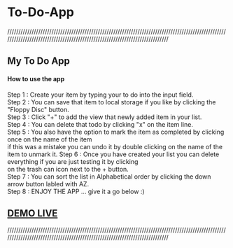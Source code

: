 # To-Do-App 
////////////////////////////////////////////////////////////////////////////////////////////////////////////////////////////////////////////////////////////////////////////


<h2>My To Do App</h2>

<h4>How to use the app</h4>

Step 1 : Create your item by typing your to do into the input field. <br>
Step 2 : You can save that item to local storage if you like by clicking the "Floppy Disc" button.<br>
Step 3 : Click "+" to add the view that newly added item in your list. <br>
Step 4 : You can delete that todo by clicking "x" on the item line. <br>
Step 5 : You also have the option to mark the item as completed by clicking once on the name of the item<br>
         if this was a mistake you can undo it by double clicking on the name of the item to unmark it.
Step 6 : Once you have created your list you can delete everything if you are just testing it by clicking <br>
         on the trash can icon next to the + button.<br>
Step 7 : You can sort the list in Alphabetical order by clicking the down arrow button labled with AZ.  <br>
Step 8 : ENJOY THE APP ... give it a go below :)  <br>
        

<a href="https://raw.githack.com/GarethW85/To-Do-App/main/todo.html" ><h2>DEMO LIVE</h2></a>

////////////////////////////////////////////////////////////////////////////////////////////////////////////////////////////////////////////////////////////////////////////